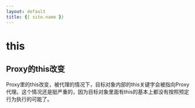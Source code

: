 ```yaml
---
layout: default
title: {{ site.name }}
---
```

# this
## Proxy的this改变
Proxy里的this改变，被代理的情况下，目标对象内部的this关键字会被指向Proxy代理。这个情况还是挺严重的，因为目标对象里面有this的基本上都没有按照预定行为执行的可能了。
